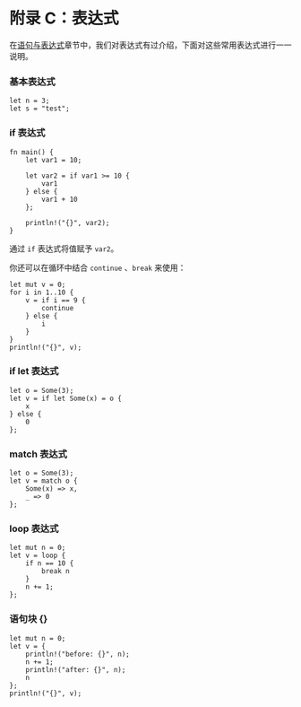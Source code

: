 # 附录 C：表达式

在[语句与表达式](https://course.rs/basic/base-type/statement-expression.html)章节中，我们对表达式有过介绍，下面对这些常用表达式进行一一说明。

### 基本表达式

```rust,ignore,mdbook-runnable
let n = 3;
let s = "test";
```

### if 表达式

```rust,ignore,mdbook-runnable
fn main() {
    let var1 = 10;

    let var2 = if var1 >= 10 {
        var1
    } else {
        var1 + 10
    };

    println!("{}", var2);
}
```

通过 `if` 表达式将值赋予 `var2`。

你还可以在循环中结合 `continue` 、`break` 来使用：

```rust,ignore,mdbook-runnable
let mut v = 0;
for i in 1..10 {
    v = if i == 9 {
        continue
    } else {
        i
    }
}
println!("{}", v);
```

### if let 表达式

```rust,ignore,mdbook-runnable
let o = Some(3);
let v = if let Some(x) = o {
    x
} else {
    0
};
```

### match 表达式

```rust,ignore,mdbook-runnable
let o = Some(3);
let v = match o {
    Some(x) => x,
    _ => 0
};
```

### loop 表达式

```rust,ignore,mdbook-runnable
let mut n = 0;
let v = loop {
    if n == 10 {
        break n
    }
    n += 1;
};
```

### 语句块 {}

```rust,ignore,mdbook-runnable
let mut n = 0;
let v = {
    println!("before: {}", n);
    n += 1;
    println!("after: {}", n);
    n
};
println!("{}", v);
```
